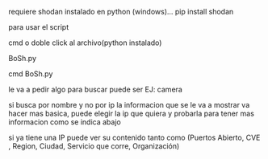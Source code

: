 requiere shodan instalado en python (windows)...
pip install shodan

para usar el script

cmd o doble click al archivo(python instalado)

BoSh.py

cmd BoSh.py


le va a pedir algo para buscar puede ser EJ: camera

si busca por nombre y no por ip la informacion que se le va a mostrar va hacer mas basica, puede elegir la ip
que quiera y probarla para tener mas informacion como se indica abajo

si ya tiene una IP puede ver su contenido tanto como (Puertos Abierto, CVE , Region, Ciudad, Servicio que corre, Organización)